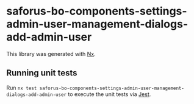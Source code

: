 # saforus-bo-components-settings-admin-user-management-dialogs-add-admin-user

This library was generated with [Nx](https://nx.dev).

## Running unit tests

Run `nx test saforus-bo-components-settings-admin-user-management-dialogs-add-admin-user` to execute the unit tests via [Jest](https://jestjs.io).
